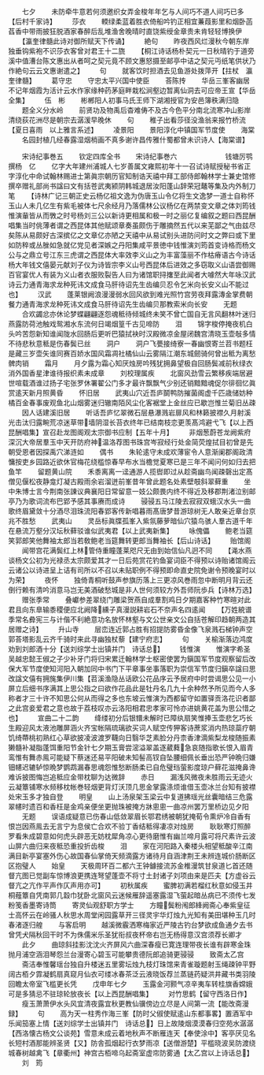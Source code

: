 <!-- { "loadSidebar": true } -->
　　七夕
　　未防牵牛意若何须邀织女弄金梭年年乞与人间巧不道人间巧已多【后村千家诗】
　　莎衣
　　輭绿柔蓝着胜衣倚船吟钓正相宜蒹葭影里和烟卧菡萏香中带雨披狂脱酒家春醉后乱堆渔舍晚晴时直饶紫绶金章贵未肯轻轻博换伊
　　【瀛奎律髓此诗对御所赋天下传诵】
　　絶句
　　昨夜西风烂漫秋今朝东岸独垂钩紫袍不识莎衣客曾对君王十二旒
　　【桐江诗话杨朴契元一日秋晴钓于道旁溪中值漕台陈文惠出从者呵之契元竟不顾文惠怒摄至邮亭中诘之契元丏纸笔供状乃作絶句云云文惠谢遣之】
　　句
　　就客饮时担酒去见鱼游处拨萍开【拄杖　瀛奎律髓】
　　葛守忠
　　守忠太平兴国中使臣
　　荅陈抟
　　华岳三峯客幽居不记年烟霞为活计云水作家缘种药茅庭畔栽松涧壑边暂离仙洞去可应帝王宣【华岳全集】
　　伍　彬
　　彬郴阳人初事马氏王师下湖湘授官为安邑簿秩满归隐
　　题全义分水岭
　　前贤功及物禹后杳难俦不及古今色平分南北流寒冲山影岸清绕荻花洲尽是朝宗去潺湲早晚休
　　句
　　稚子出看莎径没渔翁来报竹桥流【夏日喜雨　以上雅言系述】
　　凌景阳
　　景阳淳化中镇国军节度使
　　海棠
　　名园封植几经春露湿烟梢画不真多谢许昌传雅什蜀都曾未识诗人【海棠谱】

　　宋诗纪事巻五
　　钦定四库全书
　　宋诗纪事巻六　　　　　　　钱塘厉鹗撰杨　亿
　　亿字大年建州浦城人七岁善属文雍熙初年十一召试诗赋授秘书省正字淳化中命试翰林赐进士第眞宗朝历官知制诰天禧中拜工部侍郎翰林学士兼史馆修撰卒赠礼部尚书諡曰文有括苍武夷颍阴韩城退居汝阳蓬山辞荣冠鼇等集及内外制刀笔
　　【诗林广记三朝正史云杨亿祖文逸为伪唐玉山令亿将生文逸梦一道士自称怀玉山人未几亿生有紫毛被体七尺余经月乃落儒林公议杨亿在两禁变文章之体刘筠钱惟演軰皆从而斆之时号杨刘三公以新诗更相属和极一时之丽亿复编叙之题曰西昆酬唱集当时佻薄者谓之西昆体其他赋颂章奏虽颇伤于雕摘然五代以来芜鄙之气由兹尽矣陈从易颇好古深摈亿之文章亿亦陋之天禧中从易试别头进防问时文之弊曰或下里如防稡或丛脞如急就亿党见者深嫉之丹阳集咸平景徳中钱惟演刘筠首变诗格而杨文公与之鼎立号江东三虎谓之西昆体大率效李义山之为丰富藻丽不作枯瘠语古今诗话杨大年钱文僖晏元献刘子仪为诗皆宗李义山号西昆体后进效之多窃取义山语尝御赐百官宴优人有装为义山者衣服败裂告人曰为诸馆职挦撦至此闻者大噱然大年咏汉武诗云力通青海求龙种死讳文成食马肝待诏先生齿编贝忍令乞米向长安义山不能过也】
　　汉武
　　蓬莱银阙浪漫漫弱水回风欲到难光照竹宫劳夜拜露漙金掌费朝餐力通青海求龙种死讳文成食马肝待诏先生齿编贝那教索米向长安
　　无题
　　合欢蠲忿亦休论梦蝶翩翩逐怨魂秪待倾城终未笑不曾亡国自无言风翻林叶迷归燕露防荷池触戏鸳湘水东流何日竭烟篁千古见啼防
　　泪
　　锦字梭停掩夜机白头吟苦怨新知谁闻陇水回肠后更听巴猿拭袂时汉殿微凉金屋闭魏宫清晓玉壶敧多情不待悲秋意秪是伤春鬓已丝
　　洞户
　　洞户飞甍接绮寮一春幽恨寄兰苕书题枉是藏三岁壶矢谁同赛百娇水国风霜凋社橘仙山云雾隔江潮东城劒骑何曾出秪为离愁髀肉销
　　霜月
　　月夕露为霜心知厌烛房吟残犹拥鼻望极自回肠鬓减前秋绿衣消外国香星津谁待报织素未成章
　　刘校理属疾
　　北窗风劲雪云繁移疾端居避世喧载酒谁过扬子宅张罗休署翟公门多才最许飘飘气少别还销黯黯魂促尔徘徊忆眞赏逺天新月照黄昏
　　怀旧居
　　武夷山穴近吾庐鬬鸭防摧菌阁虚千匹歳储妨种橘百金春事废观鱼北山烟雾迷归辙南陌风尘化客裾堂上金丝应已歇岂惟兰菊旧丛疎
　　因人话建溪旧居
　　听话吾庐忆翠微石层悬瀑溅岩扉风和林籁披襟久月射溪光击汰归露畹荒凉迷草带墙阴湿长苔衣终年已结南枝恋更羡髙鸿避弋飞【以上西昆酬唱集】宣召赴龙图阁观太宗御书应制【五年十月】
　　非烟葱蔚苍龙阙紫府深沉大帝居羣玉中天开防府神温洛荐图书珠宫岑寂经行处金简荧煌拭目初曾是先朝受恩者因探禹穴涕涟如
　　偶书
　　朱轮逺守未成欢薄宦令人意渐阑郡阁政清慵按吏乡园路近欲休官梅花绕槛惊春早布水当檐觉夏寒已是三年不闻问何如归去把鱼竿
　　留题黄山院
　　禾黍离离一迳通游人揽辔即过从趁斋幽鸟闻疎磬出定髙僧见偃松夜静龛灯凝古殿雨余岩溜迸前峯昔年曾此题名处素壁攲斜翠藓重
　　坐中朱博士言今荆南张諌议典襄阳日常留意一妓公颇畏内终不得近及移郡荆渚泣别邮亭乃为歌词流布巴郢予感其事赓而成诗
　　骎骎五马江陵去寂寂双蛾汉水头一曲歌终眉黛敛十分酒尽泪珠流阳春郢客传新唱暮雨髙唐梦昔游琼树无人敢亲近章台京兆不胜愁
　　武夷山
　　灵岳标眞牒孤峯入紫氛藤萝暗仙穴猿鸟骇人羣古道千年在悬流万壑分汉坛秋藓驳谁似武夷君【以上武夷新集】
　　咏傀儡
　　鲍老当筵笑郭郎笑他舞袖太郎当若敎鲍老当筵舞转更郎当舞袖长【后山诗话】
　　贻馆阁
　　闻带宫花满鬓红上林管侍重瞳蓬莱咫尺无由到始信仙凡迥不同
　　【渑水燕谈杨文公初为光禄丞太宗颇爱其才一日后苑赏花钓鱼宴词臣不得预以诗贻诸馆阁云云诸公以诗进呈上诘有司所以不召以未贴职例不得预即命直史院免谢令预晚宴时以为荣】
　　夜怀
　　独倚青桐听鼓声参旗历落上三更凉风巻雨忽中断明月背云还倒行赖有清吟消意马岂无美酒破愁城是非人世何须较方外吾师阮歩兵【诗林万选】
　　赠张季常
　　叠巘参差翠绕门雕梁贺燕自成羣割鸡日夕期嘉客种竹寒暄对此君且向东臯输黍稷便应北阙降纁子真漫説耕岩石不奈声名四逺闻
　　【万姓綂谱季常名彜宪三与计偕不利絶意功名放怀林壑与文公世亲文公自括苍解印趋朝两造其居赠之诗】
　　升山寺
　　层峦连近郭占胜有招提防雾昏金像飞泉溅石梯钟声空郭荅塔影乱云齐千骑时来此寻幽独杖藜【建宁府志】
　　句
　　关榆渐落边鸿度劝到刘郎酒十分【送刘综学士出镇并门　诗话总】
　　钱惟演
　　惟演字希圣吴越忠懿王俶之子少补牙门将归宋累迁翰林学士枢密使罢为鎭国军节度观察留后改保大军节度使知河阳入朝加同中书门下平章事坐事落职为崇信军节度归鎭卒諡曰思改諡文僖有拥旄集伊川集【苕溪渔隐丛话欧公花品序云予居府中时尝谒思公见一小屏立后细书序满其上思公指之曰欲作花品此是牡丹名几九十余种然予所见而今人多称者才三十许不知思公何从而得之多也东坡云惟演为西都留守如置驿贡洛花识者鄙之此宫妾爱君之意也故于荔枝叹亦云洛阳相君忠孝家可怜亦进姚黄花盖为思公惜之也】
　　宣曲二十二韵
　　绛缕初分后银镮未解时已障纨扇笑惟捧玉壶悲乞巧长生殿迎风太液池雕屏涵火齐宝帐隔琉璃欲买词人赋空传狎客诗蔗浆消内热琼蘂疗朝饥绮蔕桃初熟红心草欲披凌波渡罗韈向日翳华芝素脸分丹柰香津滴紫梨龙梭随振素獭髓补凝脂蓬饵重阳节金针七夕期玉膏尝滵溢翠盖逐葳蕤急哀随指歌长恨入眉青鸾惟有舞赤鳯可能疑下蔡迷还易平阳破未知髻高钗自坠腰细佩长垂出恐严钟晩归嫌钿幰迟辘轳惊晩梦鹦鹉漏春思魂怨惟愁断肠柔已自危璧珰萤影度琼户藓花滋掩鼻谗难诉披图悔岂追秪应金带枕聊为达微辞
　　赤日
　　漏浅风微夜未胜雨云无迹火云凝簟铺寒水频移枕帐巻轻烟更背灯沃顶几思金掌露涤烦谁借玉壶冰兰台知有披襟处宋玉多才独自登
　　明皇
　　山上汤泉架玉梁云中复道拂瑶光丝囊暗结三危露翠幰时遗百和香枉是金鸡亲便坐更抛珠被掩方牀悤悤一曲凉州罢万里桥边见夕阳
　　无题
　　误语成疑意已伤春山低敛翠眉长鄂君绣被朝犹掩荀令熏炉冷自香有恨岂因燕鳯去无言宁为息侯亡合欢不验丁香结秪得凄凉对烛房
　　耿耿寒灯照醉罗看朱成碧意如何虎头辟恶无妨枕犀角凉心更待磨惟有幽兰啼月露可将尺素许云波山屏六曲归来夜秪恐重投折齿梭
　　泪
　　家在河阳路入秦楼头相望秪酸辛江南满目新亭宴塞外伤心故国春仙掌倚天频滴露方诸待月自涵津荆王未辨连城价肠断区区抱璧人
　　始皇
　　天极周环百二都六王钟鐻接流苏金椎漫筑甘泉道匕首还随督亢图已觉副车惊博浪更携连弩望蓬壶不将寸土封诸子刘项由来是匹夫【方虚谷云督亢之亢作平声作仄声用亦可】
　　初秋属疾
　　蜜脾初满若榴红秋意如侵玉井桐薤簟自凭南郭几縠巾犹卧北窗风云迷候雁辞遥塞露湿飞萤起暗丛病已不须传七发粉笺香墨寄诗筒
　　寄灵仙观舒职方学士
　　方瞳鬓粉闱郎綘阙斋心奉紫皇征士高怀云在岭骚人秋思水周堂闲园露草开三径灵宇华灯烛九光知有美田堪种玉几时春渚逐归艎
　　与客启明
　　越溪微霰洒寒梅家近严陵古钓台梦欲成鱼通夕去书曾凭犬隔秋回干时不为侏儒米乐圣犹衔叔夜杯帝右岂无杨得意汉宫须荐长卿才
　　此夕
　　曲琼斜挂影沈沈火齐屏风六曲深春瘦已寛连理带夜长谁有辟寒金珠抛月浦空涵泪琴怨兰台漫寄心碧玉可能攀贵德阮郎追骑更骎骎
　　致斋太乙宫
　　斋洁奉惟馨瑶台独自升楼迷五里雾坛烛九枝灯珠馆来青雀璇题射玉绳疎钟平野阔古栢夕霏凝鹤扇真窥月仙衣可缕冰春茶泛云液晓饭荐兰蒸链药疑洪井藏书类羽陵回瞻太帝室飞槛更长凭
　　戊申年七夕
　　玉露金河颢气凉辛夷车转桂旗香嫦娥可是多猜忌不驻琼轮放夜长【以上西昆酬唱集】
　　对竹思鹤【留守西洛日作】
　　瘦玉萧萧伊水头风宜清夜露宜秋更教仙骥傍边立尽是人间第一流【能改斋漫録】
　　句
　　高为天一柱秀作海三峯【防时父俶使赋逺山东都事畧】置酒军中乐闻笳塞上情【送刘综学士出镇并门　诗话总】日上故陵烟漠漠春归空苑水潺潺【西洛懐古杨文公谈苑】雪意未成云着地秋声不断雁连天【奉使涂中】客亭厌见名长短村酒那能辨圣贤【又】防舎孤烟起行衣梦雨凉【送僧游楚】平槛晓波吴防渡绕城春树越禽飞【章衢州】神宫古栢啼乌起斋室虚帘防雾通【太乙宫以上诗话总】
　　刘　筠
